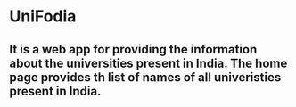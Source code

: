 # UniFodia
## It is a web app for providing the information about the universities present in India. The home page provides th list of names of all univeristies present in India.
